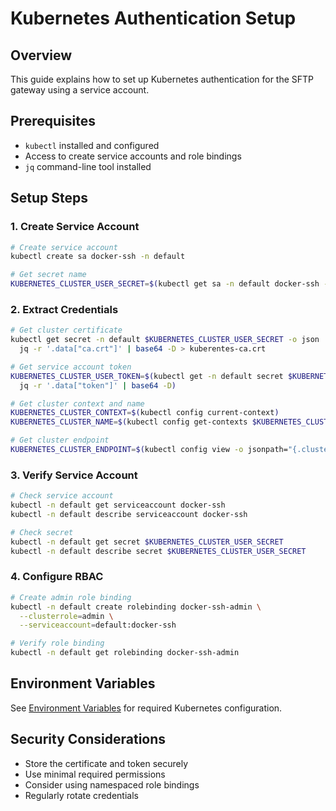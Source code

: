 # Kubernetes Authentication Setup

## Overview

This guide explains how to set up Kubernetes authentication for the SFTP gateway using a service account.

## Prerequisites

- `kubectl` installed and configured
- Access to create service accounts and role bindings
- `jq` command-line tool installed

## Setup Steps

### 1. Create Service Account

```bash
# Create service account
kubectl create sa docker-ssh -n default

# Get secret name
KUBERNETES_CLUSTER_USER_SECRET=$(kubectl get sa -n default docker-ssh -o json | jq -r .secrets[].name)
```

### 2. Extract Credentials

```bash
# Get cluster certificate
kubectl get secret -n default $KUBERNETES_CLUSTER_USER_SECRET -o json | \
  jq -r '.data["ca.crt"]' | base64 -D > kuberentes-ca.crt

# Get service account token
KUBERNETES_CLUSTER_USER_TOKEN=$(kubectl get -n default secret $KUBERNETES_CLUSTER_USER_SECRET -o json | \
  jq -r '.data["token"]' | base64 -D)

# Get cluster context and name
KUBERNETES_CLUSTER_CONTEXT=$(kubectl config current-context)
KUBERNETES_CLUSTER_NAME=$(kubectl config get-contexts $KUBERNETES_CLUSTER_CONTEXT | awk '{print $3}' | tail -n 1)

# Get cluster endpoint
KUBERNETES_CLUSTER_ENDPOINT=$(kubectl config view -o jsonpath="{.clusters[?(@.name == \"$KUBERNETES_CLUSTER_NAME\")].cluster.server}")
```

### 3. Verify Service Account

```bash
# Check service account
kubectl -n default get serviceaccount docker-ssh
kubectl -n default describe serviceaccount docker-ssh

# Check secret
kubectl -n default get secret $KUBERNETES_CLUSTER_USER_SECRET
kubectl -n default describe secret $KUBERNETES_CLUSTER_USER_SECRET
```

### 4. Configure RBAC

```bash
# Create admin role binding
kubectl -n default create rolebinding docker-ssh-admin \
  --clusterrole=admin \
  --serviceaccount=default:docker-ssh

# Verify role binding
kubectl -n default get rolebinding docker-ssh-admin
```

## Environment Variables

See [Environment Variables](environment.md#kubernetes-configuration) for required Kubernetes configuration.

## Security Considerations

- Store the certificate and token securely
- Use minimal required permissions
- Consider using namespaced role bindings
- Regularly rotate credentials
